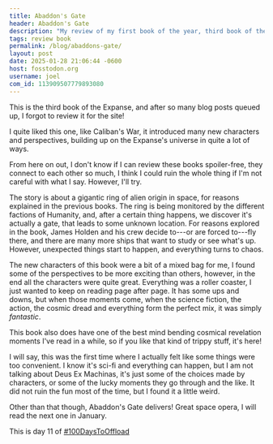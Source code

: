 ```yaml
---
title: Abaddon's Gate
header: Abaddon's Gate
description: "My review of my first book of the year, third book of the Expanse, yet again delivering some of the best space operas I've read"
tags: review book
permalink: /blog/abaddons-gate/
layout: post
date: 2025-01-28 21:06:44 -0600
host: fosstodon.org
username: joel
com_id: 113909507779893080
---
```


This is the third book of the Expanse, and after so many blog posts queued up, I forgot to review it for the site!

I quite liked this one, like Caliban's War, it introduced many new characters and perspectives, building up on the Expanse's universe in quite a lot of ways.

From here on out, I don't know if I can review these books spoiler-free, they connect to each other so much, I think I could ruin the whole thing if I'm not careful with what I say. However, I'll try.

The story is about a gigantic ring of alien origin in space, for reasons explained in the previous books. The ring is being monitored by the different factions of Humanity, and, after a certain thing happens, we discover it's actually a gate, that leads to some unknown location. For reasons explored in the book, James Holden and his crew decide to---or are forced to---fly there, and there are many more ships that want to study or see what's up. However, unexpected things start to happen, and everything turns to chaos.

The new characters of this book were a bit of a mixed bag for me, I found some of the perspectives to be more exciting than others, however, in the end all the characters were quite great. Everything was a roller coaster, I just wanted to keep on reading page after page. It has some ups and downs, but when those moments come, when the science fiction, the action, the cosmic dread and everything form the perfect mix, it was simply _fantastic_.

This book also does have one of the best mind bending cosmical revelation moments I've read in a while, so if you like that kind of trippy stuff, it's here! 

I will say, this was the first time where I actually felt like some things were too convenient. I know it's sci-fi and everything can happen, but I am not talking about Deus Ex Machinas, it's just some of the choices made by characters, or some of the lucky moments they go through and the like. It did not ruin the fun most of the time, but I found it a little weird.

Other than that though, Abaddon's Gate delivers! Great space opera, I will read the next one in January.

This is day 11 of [#100DaysToOffload](https://100daystooffload.com)
